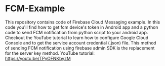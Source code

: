 # FCM-Example
This repository contains code of Firebase Cloud Messaging example. In this code you'll find how to get fcm device's token in Android app and a python code to send FCM notification from python script to your android app.
Checkout the YouTube tutorial to learn how to configure Google Cloud Console and to get the service account credential (.json) file. This method of sending FCM notification using firebase admin SDK is the replacement for the server key method.
YouTube tutorial: https://youtu.be/TPyOFNKbyzM

